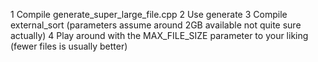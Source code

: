 1 Compile generate_super_large_file.cpp
2 Use generate <size in kilobytes>
3 Compile external_sort (parameters assume around 2GB available not quite sure actually)
4 Play around with the MAX_FILE_SIZE parameter to your liking (fewer files is usually better)
